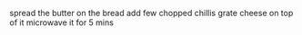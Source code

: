 spread the butter on the bread 
add few chopped chillis 
grate cheese on top of it 
microwave it for 5 mins